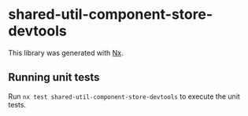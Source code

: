 # shared-util-component-store-devtools

This library was generated with [Nx](https://nx.dev).

## Running unit tests

Run `nx test shared-util-component-store-devtools` to execute the unit tests.
